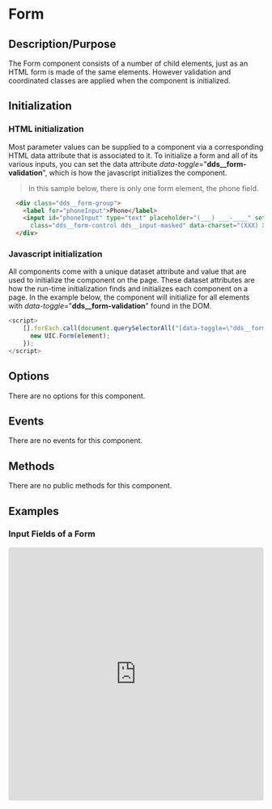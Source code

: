 # Form

## Description/Purpose

The Form component consists of a number of child elements, just as an HTML form is made of the same elements.  However validation and coordinated classes are applied when the component is initialized.

## Initialization

### HTML initialization

Most parameter values can be supplied to a component via a corresponding HTML data attribute that is associated to it. To initialize a form and all of its various inputs, you can set the data attribute *data-toggle*="**dds__form-validation**", which is how the javascript initializes the component.

> In this sample below, there is only one form element, the phone field.

```HTML
  <div class="dds__form-group">
    <label for="phoneInput">Phone</label>
    <input id="phoneInput" type="text" placeholder="(___) ___-____" set-cursor="1" data-toggle="dds__input-mask"
      class="dds__form-control dds__input-masked" data-charset="(XXX) XXX-XXXX" required />
  </div>
```

### Javascript initialization

All components come with a unique dataset attribute and value that are used to initialize the component on the page. These dataset attributes are how the run-time initialization finds and initializes each component on a page. In the example below, the component will initialize for all elements with *data-toggle*="**dds__form-validation**" found in the DOM.

```javascript
<script>
    [].forEach.call(document.querySelectorAll("[data-toggle=\"dds__form-validation\"]"), function(element) {
      new UIC.Form(element);
    });
</script>
```

## Options

There are no options for this component.

## Events

There are no events for this component.

## Methods

There are no public methods for this component.

## Examples

### Input Fields of a Form

<iframe
     src="https://codesandbox.io/embed/github/DDS-DLS/sandboxes/tree/master/?fontsize=14&hidenavigation=1&initialpath=%3Fdoc%3Dform&module=%2Fsrc%2Fcomponents%2Fform.txt&theme=dark&view=preview"
     style="width:100%; height:500px; border:0; border-radius: 4px; overflow:hidden;"
     title="CodeSandbox instance of DLS components"
     allow="accelerometer; ambient-light-sensor; camera; encrypted-media; geolocation; gyroscope; hid; microphone; midi; payment; usb; vr"
     sandbox="allow-forms allow-modals allow-popups allow-presentation allow-same-origin allow-scripts"
   ></iframe>
